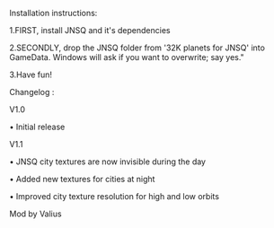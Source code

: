 Installation instructions:

1.FIRST, install JNSQ and it's dependencies

2.SECONDLY, drop the JNSQ folder from '32K planets for JNSQ' into GameData. Windows will ask if you want to overwrite; say yes."

3.Have fun!



Changelog :

V1.0

•	Initial release

V1.1

•	JNSQ city textures are now invisible during the day

•	Added new textures for cities at night

•	Improved city texture resolution for high and low orbits

Mod by Valius
